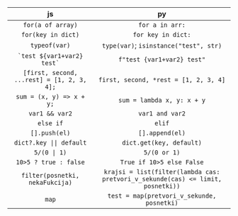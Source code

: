 js  | py
:-------------: | :-------------:
`for(a of array)`  | `for a in arr:`
`for(key in dict)` | `for key in dict:`
`typeof(var)` | `type(var)`; `isinstance("test", str)`
`` `test ${var1+var2} test` `` | `f"test {var1+var2} test"`
`[first, second, ...rest] = [1, 2, 3, 4];` | `first, second, *rest = [1, 2, 3, 4]`
`sum = (x, y) => x + y;` | `sum = lambda x, y: x + y`
`var1 && var2` | `var1 and var2`
`else if` | `elif`
`[].push(el)` | `[].append(el)`
`dict?.key \|\| default` | `dict.get(key, default)`
`5/(0 \| 1)` | `5/(0 or 1)`
`10>5 ? true : false` | `True if 10>5 else False`
`filter(posnetki, nekaFukcija)` | `krajsi = list(filter(lambda cas: pretvori_v_sekunde(cas) <= limit, posnetki))`
`map` | `test = map(pretvori_v_sekunde, posnetki)`